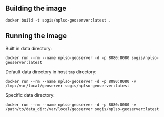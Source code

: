 ## Building the image

```
docker build -t sogis/nplso-geoserver:latest .
```

## Running the image

Built in data directory:
```
docker run --rm --name nplso-geoserver -d -p 8080:8080 sogis/nplso-geoserver:latest
```

Default data directory in host `tmp` directory:
```
docker run --rm --name nplso-geoserver -d -p 8080:8080 -v /tmp:/var/local/geoserver sogis/nplso-geoserver:latest
```

Specific data directory:
```
docker run --rm --name nplso-geoserver -d -p 8080:8080 -v /path/to/data_dir:/var/local/geoserver sogis/nplso-geoserver:latest
```

